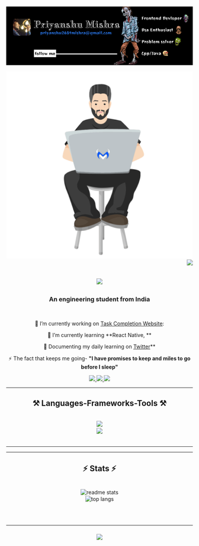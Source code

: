 
![Black Minimal Business Personal Profile Linkedin Banner](https://github.com/Priyanshumishra2601/Priyanshumishra2601/blob/main/banner%20.png)

<div align="center">
    <img  src="https://github.com/Priyanshumishra2601/Priyanshumishra2601/blob/main/man-1835_512.gif" />
</div>



<img align="right" src="https://visitor-badge.laobi.icu/badge?page_id=salesp07.salesp07" />

<h1 align="center">
    <img src="https://readme-typing-svg.herokuapp.com/?font=&size=40&center=true&vCenter=true&width=900&height=70&duration=4000&lines=Hi+There!+👋;+This+is+Priyanshu!;" />
</h1>

<h3 align="center">An engineering student from India</h3>

<br/>

<div align="center">
 
 🔭 I’m currently working on  [Task Completion Website](https://github.com/): 
 
 🌱 I’m currently learning **React Native, **

 💬 Documenting my daily learning on [Twitter](https://twitter.com/hunk_2601)**

 ⚡  The fact that keeps me going- **"I have promises to keep and miles to go before I sleep"**
 
 </div>
 
<div align="center"> 
  <a href="mailto:priyanshu2601mishra@gmail.com">
    <img src="https://img.shields.io/badge/Gmail-333333?style=for-the-badge&logo=gmail&logoColor=red" />
  </a>
  <a href="https://www.linkedin.com/in/" target="_blank">
    <img src="https://img.shields.io/badge/LinkedIn-0077B5?style=for-the-badge&logo=linkedin&logoColor=white" target="_blank" />
  </a>
  <a href="https://" target="_blank">
    <img src="https://img.shields.io/badge/Portfolio-white" target="_blank"  style="width: 80px; border: none;"/>
  </a>
</div>

 <hr/>
 
<h2 align="center">⚒ Languages-Frameworks-Tools ⚒</h2>
<br/>
<div align="center">
    <img src="https://skillicons.dev/icons?i=html,css,nodejs,github,python,javascript,c,java" /><br>
    <img src="https://skillicons.dev/icons?i=vscode,figma,git,tailwindcss,c" />
</div>

<br/>
<hr/>



<hr/>

<h2 align="center">⚡ Stats ⚡</h2>
<br>
<div align=center>
<img width=390 src="https://github-readme-stats-salesp07.vercel.app/api?username=priyanshumishra2601&count_private=true&show_icons=true&theme=react&rank_icon=github&border_radius=10" alt="readme stats" />
<br>
  <img width=325 align="center" src="https://github-readme-stats-salesp07.vercel.app/api/top-langs/?username=priyanshumishra2601&hide=HTML&langs_count=8&layout=compact&theme=react&border_radius=10&size_weight=0.5&count_weight=0.5&exclude_repo=github-readme-stats" alt="top langs" />
</div>

<br/><br/>
<hr/>

<h3 align="center">
    <img src="https://readme-typing-svg.herokuapp.com/?font=Roboto&size=25&center=true&vCenter=true&width=500&height=70&duration=4000&lines=Thanks+for+visiting!+✌️;+Shoot+me+a+message+on+Linkedin!;I'm+always+down+to+collab+:)">
</h3>

<br/>
